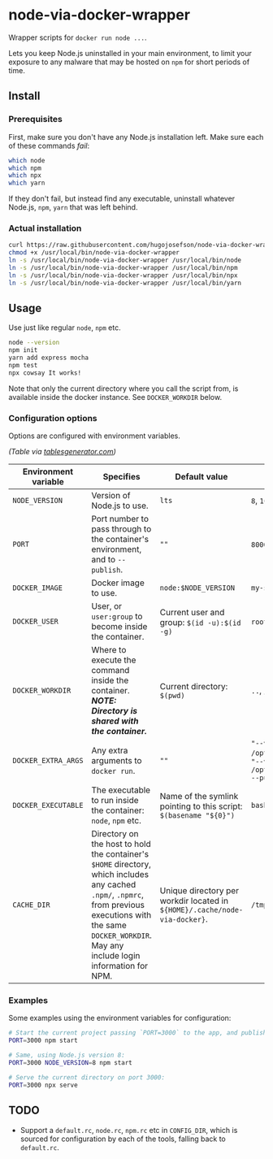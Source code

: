 # node-via-docker-wrapper

Wrapper scripts for `docker run node ...`.

Lets you keep Node.js uninstalled in your main environment, to limit
your exposure to any malware that may be hosted on `npm` for short
periods of time.

## Install

### Prerequisites

First, make sure you don't have any Node.js installation left. Make sure
each of these commands *fail*:

```bash
which node
which npm
which npx
which yarn
```

If they don't fail, but instead find any executable, uninstall whatever
Node.js, `npm`, `yarn` that was left behind.

### Actual installation

```bash
curl https://raw.githubusercontent.com/hugojosefson/node-via-docker-wrapper/master/node-via-docker-wrapper -o /usr/local/bin/node-via-docker-wrapper
chmod +x /usr/local/bin/node-via-docker-wrapper
ln -s /usr/local/bin/node-via-docker-wrapper /usr/local/bin/node
ln -s /usr/local/bin/node-via-docker-wrapper /usr/local/bin/npm
ln -s /usr/local/bin/node-via-docker-wrapper /usr/local/bin/npx
ln -s /usr/local/bin/node-via-docker-wrapper /usr/local/bin/yarn
```

## Usage

Use just like regular `node`, `npm` etc.

```bash
node --version
npm init
yarn add express mocha
npm test
npx cowsay It works!
```

Note that only the current directory where you call the script from, is
available inside the docker instance. See `DOCKER_WORKDIR`
below.

### Configuration options

Options are configured with environment variables.

*(Table via
[tablesgenerator.com](https://www.tablesgenerator.com/markdown_tables))*

| Environment variable | Specifies                                                                                                                                                                                                         | Default value                                                              | Example values                                                                                              | Valid values                                          |
|----------------------|-------------------------------------------------------------------------------------------------------------------------------------------------------------------------------------------------------------------|----------------------------------------------------------------------------|-------------------------------------------------------------------------------------------------------------|-------------------------------------------------------|
| `NODE_VERSION`       | Version of Node.js to use.                                                                                                                                                                                        | `lts`                                                                      | `8`, `10.2.2`, `stable`                                                                                     | Tags from https://hub.docker.com/_/node               |
| `PORT`               | Port number to pass through to the container's environment, and to `--publish`.                                                                                                                                   | `""`                                                                       | `8000`, `1234`                                                                                              | Any port number.                                      |
| `DOCKER_IMAGE`       | Docker image to use.                                                                                                                                                                                              | `node:$NODE_VERSION`                                                       | `my-special-node:latest`                                                                                    | Any valid Docker image reference.                     |
| `DOCKER_USER`        | User, or `user:group` to become inside the container.                                                                                                                                                             | Current user and group: `$(id -u):$(id -g)`                                | `root`, `1000`, `1000:1000`                                                                                 | https://docs.docker.com/engine/reference/run/#user    |
| `DOCKER_WORKDIR`     | Where to execute the command inside the container. ***NOTE: Directory is shared with the container.***                                                                                                            | Current directory: `$(pwd)`                                                | `..`, `/tmp/somedir`                                                                                        | https://docs.docker.com/engine/reference/run/#workdir |
| `DOCKER_EXTRA_ARGS`  | Any extra arguments to `docker run`.                                                                                                                                                                              | `""`                                                                       | `"--volume /opt/extralibs:/opt/extralibs"`,  `"--volume /opt/extralibs:/opt/extralibs --publish 8001:8001"` | https://docs.docker.com/engine/reference/run/         |
| `DOCKER_EXECUTABLE`  | The executable to run inside the container: `node`, `npm` etc.                                                                                                                                                    | Name of the symlink pointing to this script: `$(basename "${0}")`          | `bash`                                                                                                      | Any valid executable inside the Docker container.     |
| `CACHE_DIR`          | Directory on the host to hold the container's `$HOME` directory, which includes any cached `.npm/`, `.npmrc`, from previous executions with the same `DOCKER_WORKDIR`. May any include login information for NPM. | Unique directory per workdir located in `${HOME}/.cache/node-via-docker}`. | `/tmp/common-npm-cache`                                                                                     | Any directory on the host.                            |

### Examples

Some examples using the environment variables for configuration:

```bash
# Start the current project passing `PORT=3000` to the app, and publishing port 3000 to the host
PORT=3000 npm start

# Same, using Node.js version 8:
PORT=3000 NODE_VERSION=8 npm start

# Serve the current directory on port 3000:
PORT=3000 npx serve

```

## TODO

* Support a `default.rc`, `node.rc`, `npm.rc` etc in `CONFIG_DIR`, which
is sourced for configuration by each of the tools, falling back to
`default.rc`.
